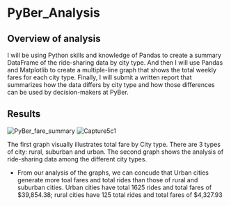 # PyBer_Analysis
## Overview of analysis
 I will be using Python skills and knowledge of Pandas to create a summary DataFrame of the ride-sharing data by city type. And then I will use Pandas and Matplotlib to create a multiple-line graph that shows the total weekly fares for each city type. Finally, I will submit a written report that summarizes how the data differs by city type and how those differences can be used by decision-makers at PyBer.
## Results
![PyBer_fare_summary](https://user-images.githubusercontent.com/92561493/143797109-c3a6fa55-77c7-4f4a-9c5b-3e9912e0b47b.png)
![Capture5c1](https://user-images.githubusercontent.com/92561493/143797142-e843985f-8652-448b-bf76-6d26f95377b4.PNG)
 
 The first graph visually illustrates total fare by City type. There are 3 types of city: rural, suburban and urban. The second graph shows the analysis of ride-sharing data among the different city types.
- From our analysis of the graphs, we can concude that Urban cities generate more toal fares and total rides than those of rural and suburban cities. Urban cities have total 1625 rides and total fares of $39,854.38; rural cities have 125 total rides and total fares of $4,327.93
